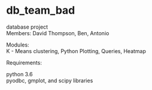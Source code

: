 # db_team_bad
database project  
Members: David Thompson, Ben, Antonio

Modules:  
  K - Means clustering, Python Plotting, Queries, Heatmap 

Requirements:

python 3.6  
pyodbc, gmplot, and scipy libraries 
  
